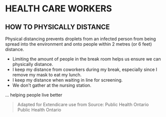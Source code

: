 # HEALTH CARE WORKERS

## HOW TO PHYSICALLY DISTANCE

Physical distancing prevents droplets from an infected person from being spread into the environment and onto people within 2 metres (or 6 feet) distance.

- Limiting the amount of people in the break room helps us ensure we can physically distance.
- I keep my distance from coworkers during my break, especially since I remove my mask to eat my lunch.
- I keep my distance when waiting in line for screening.
- We don't gather at the nursing station.

... helping people live better

> Adapted for Extendicare use from Source: Public Health Ontario Public Health Ontario